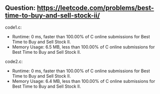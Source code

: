 ## Question: https://leetcode.com/problems/best-time-to-buy-and-sell-stock-ii/

code1.c:
* Runtime: 0 ms, faster than 100.00% of C online submissions for Best Time to Buy and Sell Stock II.
* Memory Usage: 6.5 MB, less than 100.00% of C online submissions for Best Time to Buy and Sell Stock II.

code2.c:
* Runtime: 0 ms, faster than 100.00% of C online submissions for Best Time to Buy and Sell Stock II.
* Memory Usage: 6.4 MB, less than 100.00% of C online submissions for Best Time to Buy and Sell Stock II.